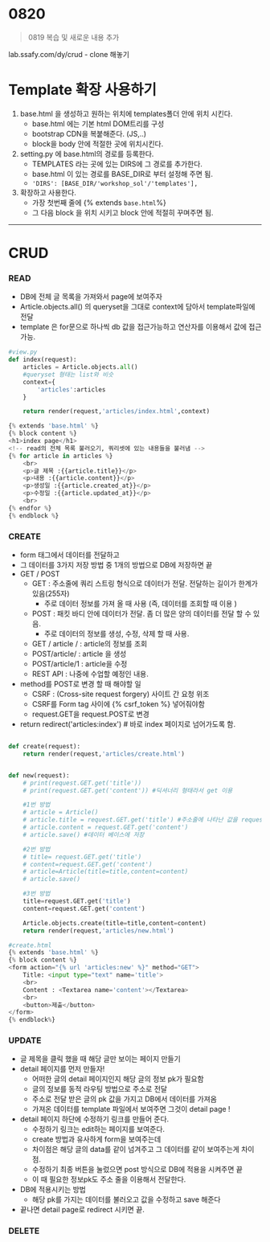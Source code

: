 # 0820 

> 0819 복습 및 새로운 내용 추가

lab.ssafy.com/dy/crud - clone 해놓기

# Template 확장 사용하기

1. base.html 을 생성하고 원하는 위치에 templates폴더 안에 위치 시킨다.
   - base.html 에는 기본 html DOM트리를 구성
   - bootstrap CDN을 복붙해준다. (JS,..)
   - block을 body 안에 적절한 곳에 위치시킨다.
2. setting.py 에 base.html의 경로를 등록한다.
   - TEMPLATES 라는 곳에 있는 DIRS에 그 경로를 추가한다.
   - base.html 이 있는 경로를 BASE_DIR로 부터 설정해 주면 됨.
   - `'DIRS': [BASE_DIR/'workshop_sol'/'templates'],`
3. 확장하고 사용한다.
   - 가장 첫번째 줄에 {% extends `base.html`%}
   - 그 다음 block 을 위치 시키고 block 안에 적절히 꾸며주면 됨.

--------------

# CRUD

### READ

- DB에 전체 글 목록을 가져와서 page에 보여주자
- Article.objects.all() 의 queryset을 그대로 context에 담아서 template파일에 전달
- template 은 for문으로 하나씩 db 값을 접근가능하고 연산자를 이용해서 값에 접근가능.

```python
#view.py
def index(request):
    articles = Article.objects.all()
    #queryset 형태는 list와 비슷
    context={
        'articles':articles
    }

    return render(request,'articles/index.html',context)
```

```python
{% extends 'base.html' %}
{% block content %}
<h1>index page</h1>
<!-- read의 전체 목록 불러오기, 쿼리셋에 있는 내용들을 불러냄 -->
{% for article in articles %} 
    <br>    
    <p>글 제목 :{{article.title}}</p>
    <p>내용 :{{article.content}}</p>
    <p>생성일 :{{article.created_at}}</p>
    <p>수정일 :{{article.updated_at}}</p>
    <br>
{% endfor %}
{% endblock %}
```

### CREATE

- form 태그에서 데이터를 전달하고 
- 그 데이터를 3가지 저장 방법 중 1개의 방법으로 DB에 저장하면 끝
- GET / POST
  - GET :  주소줄에 쿼리 스트링 형식으로 데이터가 전달. 전달하는 길이가 한계가 있음(255자)
    - 주로 데이터 정보를 가져 올 때 사용 (즉, 데이터를 조회할 때 이용 )
  - POST : 패킷 바디 안에 데이터가 전달. 좀 더 많은 양의 데이터를 전달 할 수 있음.
    - 주로 데이터의 정보를 생성, 수정, 삭제 할 때 사용.
  - GET / article / : article의 정보를 조회
  - POST/article/ : article 을 생성
  - POST/article/1 : article을 수정
  - REST API : 나중에 수업할 예정인 내용.
- method를 POST로 변경 할 때 해야할 일
  - CSRF : (Cross-site request forgery) 사이트 간 요청 위조 
  - CSRF를 Form tag  사이에 {% csrf_token %} 넣어줘야함
  - request.GET을 request.POST로 변경
-  return redirect('articles:index')  # 바로 index 페이지로 넘어가도록 함.

```python

def create(request):
    return render(request,'articles/create.html')


def new(request):
    # print(request.GET.get('title'))
    # print(request.GET.get('content')) #딕셔너리 형태라서 get 이용

    #1번 방법
    # article = Article()
    # article.title = request.GET.get('title') #주소줄에 나타난 값을 request로 받아서 변수에 담아줌.
    # article.content = request.GET.get('content')
    # article.save() #데이터 베이스에 저장

    #2번 방법
    # title= request.GET.get('title')
    # content=request.GET.get('content')
    # article=Article(title=title,content=content)
    # article.save()

    #3번 방법
    title=request.GET.get('title')
    content=request.GET.get('content')

    Article.objects.create(title=title,content=content)
    return render(request,'articles/new.html')
```



```python
#create.html
{% extends 'base.html' %}
{% block content %}
<form action="{% url 'articles:new' %}" method="GET">
    Title: <input type="text" name='title'>
    <br>
    Content : <Textarea name='content'></Textarea>
    <br>
    <button>제출</button>
</form>
{% endblock%}
```



### UPDATE

- 글 제목을 클릭 했을 때 해당 글만 보이는 페이지 만들기
- detail 페이지를 먼저 만들자!
  - 어떠한 글의 detail 페이지인지 해당 글의 정보 pk가 필요함
  - 글의 정보를 동적 라우팅 방법으로 주소로 전달
  - 주소로 전달 받은 글의 pk 값을 가지고 DB에서 데이터를 가져옴
  - 가져온 데이터를 template 파일에서 보여주면 그것이 detail page !
- detail 페이지 하단에 수정하기 링크를 만들어 준다.
  - 수정하기 링크는 edit하는 페이지를 보여준다.
  - create 방법과 유사하게 form을 보여주는데 
  - 차이점은 해당 글의 data를 같이 넘겨주고 그 데이터를 같이 보여주는게 차이점.
  - 수정하기 최종 버튼을 눌렀으면 post 방식으로 DB에 적용을 시켜주면 끝
  - 이 때 필요한 정보pk도 주소 줄을 이용해서 전달한다.
- DB에 적용시키는 방법
  - 해당 pk를 가지는 데이터를 불러오고 값을 수정하고 save 해준다
- 끝나면 detail page로 redirect 시키면 끝.



### DELETE

